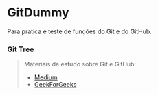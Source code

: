 # GitDummy
Para pratica e teste de funções do Git e do GitHub.

### Git Tree
> Materiais de estudo sobre Git e GitHub:
> - [Medium](https://medium.com/@enriccou/um-pouco-sobre-subtrees-com-git-passo-a-passo-para-integra%C3%A7%C3%A3o-de-projetos-colaborativos-2322064c6978)
> - [GeekForGeeks](https://www.geeksforgeeks.org/git-subtree/)

